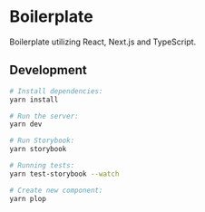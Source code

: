 # Boilerplate

Boilerplate utilizing React, Next.js and TypeScript.

## Development

```bash
# Install dependencies:
yarn install

# Run the server:
yarn dev

# Run Storybook:
yarn storybook

# Running tests:
yarn test-storybook --watch

# Create new component:
yarn plop
```
